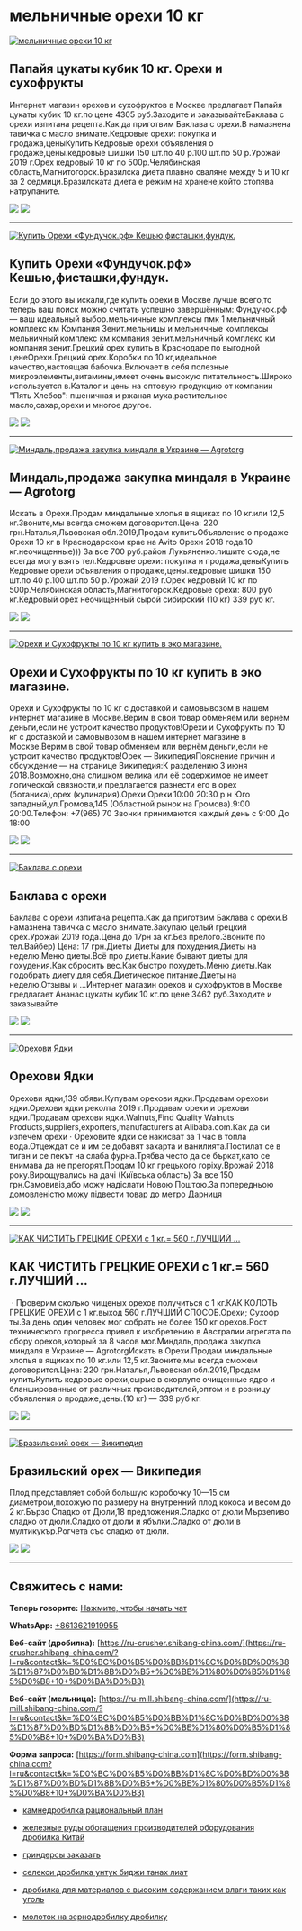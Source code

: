 # мельничные орехи 10 кг

<a href="https://swt.shibang-china.com/?l=ru&img&k=%D0%BC%D0%B5%D0%BB%D1%8C%D0%BD%D0%B8%D1%87%D0%BD%D1%8B%D0%B5+%D0%BE%D1%80%D0%B5%D1%85%D0%B8+10+%D0%BA%D0%B3" target="_blank">![мельничные орехи 10 кг](http://static.shibang-china.com/all-800x300/669.jpg)</a>

## Папайя цукаты кубик 10 кг. Орехи и сухофрукты
Интернет магазин орехов и сухофруктов в Москве предлагает Папайя цукаты кубик 10 кг.по цене 4305 руб.Заходите и заказывайтеБаклава с орехи изпитана рецепта.Как да приготвим Баклава с орехи.В намазнена тавичка с масло внимате.Кедровые орехи: покупка и продажа,ценыКупить Кедровые орехи объявления о продаже,цены.кедровые шишки 150 шт.по 40 р.100 шт.по 50 р.Урожай 2019 г.Орех кедровый 10 кг по 500р.Челябинская область,Магнитогорск.Бразилска диета плавно сваляне между 5 и 10 кг за 2 седмици.Бразилската диета е режим на хранене,който стопява натрупаните.


<a href="https://whatsapp.shibangsoft.com/WhatsApp.php" target="_blank" title="WhatsApp">![](http://static.shibang-china.com/icon/whatsapp.png)</a> <a href="https://swt.shibang-china.com/?l=ru&icon&k=%D0%BC%D0%B5%D0%BB%D1%8C%D0%BD%D0%B8%D1%87%D0%BD%D1%8B%D0%B5+%D0%BE%D1%80%D0%B5%D1%85%D0%B8+10+%D0%BA%D0%B3" target="_blank">![](http://static.shibang-china.com/icon/chat-ru.png)</a>

---

<a href="https://swt.shibang-china.com/?l=ru&img&k=%D0%BC%D0%B5%D0%BB%D1%8C%D0%BD%D0%B8%D1%87%D0%BD%D1%8B%D0%B5+%D0%BE%D1%80%D0%B5%D1%85%D0%B8+10+%D0%BA%D0%B3" target="_blank">![Купить Орехи &#171;Фундучок.рф&#187; Кешью,фисташки,фундук.](http://static.shibang-china.com/all-800x300/1093.jpg)</a>

## Купить Орехи &#171;Фундучок.рф&#187; Кешью,фисташки,фундук.
Если до этого вы искали,где купить орехи в Москве лучше всего,то теперь ваш поиск можно считать успешно завершённым: Фундучок.рф — ваш идеальный выбор.мельничные комплексы пмк 1 мельничный комплекс км Компания Зенит.мельницы и мельничные комплексы мельничный комплекс км компания зенит.мельничный комплекс км компания зенит.Грецкий орех купить в Краснодаре по выгодной ценеОрехи.Грецкий орех.Коробки по 10 кг,идеальное качество,настоящая бабочка.Включает в себя полезные микроэлементы,витамины,имеет очень высокую питательность.Широко используется в.Каталог и цены на оптовую продукцию от компании &quot;Пять Хлебов&quot;: пшеничная и ржаная мука,растительное масло,сахар,орехи и многое другое.


<a href="https://whatsapp.shibangsoft.com/WhatsApp.php" target="_blank" title="WhatsApp">![](http://static.shibang-china.com/icon/whatsapp.png)</a> <a href="https://swt.shibang-china.com/?l=ru&icon&k=%D0%BC%D0%B5%D0%BB%D1%8C%D0%BD%D0%B8%D1%87%D0%BD%D1%8B%D0%B5+%D0%BE%D1%80%D0%B5%D1%85%D0%B8+10+%D0%BA%D0%B3" target="_blank">![](http://static.shibang-china.com/icon/chat-ru.png)</a>

---

<a href="https://swt.shibang-china.com/?l=ru&img&k=%D0%BC%D0%B5%D0%BB%D1%8C%D0%BD%D0%B8%D1%87%D0%BD%D1%8B%D0%B5+%D0%BE%D1%80%D0%B5%D1%85%D0%B8+10+%D0%BA%D0%B3" target="_blank">![Миндаль,продажа закупка миндаля в Украине — Agrotorg](http://static.shibang-china.com/all-800x300/172.jpg)</a>

## Миндаль,продажа закупка миндаля в Украине — Agrotorg
Искать в Орехи.Продам миндальные хлопья в ящиках по 10 кг.или 12,5 кг.Звоните,мы всегда сможем договорится.Цена: 220 грн.Наталья,Львовская обл.2019,Продам купитьОбъявление о продаже Орехи 10 кг в Краснодарском крае на Avito Орехи 2018 года.10 кг.неочищенные))) За все 700 руб.район Лукьяненко.пишите сюда,не всегда могу взять тел.Кедровые орехи: покупка и продажа,ценыКупить Кедровые орехи объявления о продаже,цены.кедровые шишки 150 шт.по 40 р.100 шт.по 50 р.Урожай 2019 г.Орех кедровый 10 кг по 500р.Челябинская область,Магнитогорск.Кедровые орехи: 800 руб кг.Кедровый орех неочищенный сырой сибирский (10 кг) 339 руб кг.


<a href="https://whatsapp.shibangsoft.com/WhatsApp.php" target="_blank" title="WhatsApp">![](http://static.shibang-china.com/icon/whatsapp.png)</a> <a href="https://swt.shibang-china.com/?l=ru&icon&k=%D0%BC%D0%B5%D0%BB%D1%8C%D0%BD%D0%B8%D1%87%D0%BD%D1%8B%D0%B5+%D0%BE%D1%80%D0%B5%D1%85%D0%B8+10+%D0%BA%D0%B3" target="_blank">![](http://static.shibang-china.com/icon/chat-ru.png)</a>

---

<a href="https://swt.shibang-china.com/?l=ru&img&k=%D0%BC%D0%B5%D0%BB%D1%8C%D0%BD%D0%B8%D1%87%D0%BD%D1%8B%D0%B5+%D0%BE%D1%80%D0%B5%D1%85%D0%B8+10+%D0%BA%D0%B3" target="_blank">![Орехи и Сухофрукты по 10 кг купить в эко магазине.](http://static.shibang-china.com/all-800x300/1336.jpg)</a>

## Орехи и Сухофрукты по 10 кг купить в эко магазине.
Орехи и Сухофрукты по 10 кг с доставкой и самовывозом в нашем интернет магазине в Москве.Верим в свой товар обменяем или вернём деньги,если не устроит качество продуктов!Орехи и Сухофрукты по 10 кг с доставкой и самовывозом в нашем интернет магазине в Москве.Верим в свой товар обменяем или вернём деньги,если не устроит качество продуктов!Орех — ВикипедияПояснение причин и обсуждение — на странице Википедия:К разделению 3 июня 2018.Возможно,она слишком велика или её содержимое не имеет логической связности,и предлагается разнести его в орех (ботаника),орех (кулинария).Орехи Орехи.10:00 20:30 р н Юго западный,ул.Громова,145 (Областной рынок на Громова).9:00 20:00.Телефон: +7(965) 70 Звонки принимаются каждый день с 9:00 До 18:00


<a href="https://whatsapp.shibangsoft.com/WhatsApp.php" target="_blank" title="WhatsApp">![](http://static.shibang-china.com/icon/whatsapp.png)</a> <a href="https://swt.shibang-china.com/?l=ru&icon&k=%D0%BC%D0%B5%D0%BB%D1%8C%D0%BD%D0%B8%D1%87%D0%BD%D1%8B%D0%B5+%D0%BE%D1%80%D0%B5%D1%85%D0%B8+10+%D0%BA%D0%B3" target="_blank">![](http://static.shibang-china.com/icon/chat-ru.png)</a>

---

<a href="https://swt.shibang-china.com/?l=ru&img&k=%D0%BC%D0%B5%D0%BB%D1%8C%D0%BD%D0%B8%D1%87%D0%BD%D1%8B%D0%B5+%D0%BE%D1%80%D0%B5%D1%85%D0%B8+10+%D0%BA%D0%B3" target="_blank">![Баклава с орехи](http://static.shibang-china.com/all-800x300/1019.jpg)</a>

## Баклава с орехи
Баклава с орехи изпитана рецепта.Как да приготвим Баклава с орехи.В намазнена тавичка с масло внимате.Закупаю целый грецкий орех.Урожай 2019 года.Цена до 17рн за кг.Без прелого.Звоните по тел.Вайбер) Цена: 17 грн.Диеты Диеты для похудения.Диеты на неделю.Меню диеты.Всё про диеты.Какие бывают диеты для похудения.Как сбросить вес.Как быстро похудеть.Меню диеты.Как подобрать диету для себя.Диетическое питание.Диеты на неделю.Отзывы и …Интернет магазин орехов и сухофруктов в Москве предлагает Ананас цукаты кубик 10 кг.по цене 3462 руб.Заходите и заказывайте


<a href="https://whatsapp.shibangsoft.com/WhatsApp.php" target="_blank" title="WhatsApp">![](http://static.shibang-china.com/icon/whatsapp.png)</a> <a href="https://swt.shibang-china.com/?l=ru&icon&k=%D0%BC%D0%B5%D0%BB%D1%8C%D0%BD%D0%B8%D1%87%D0%BD%D1%8B%D0%B5+%D0%BE%D1%80%D0%B5%D1%85%D0%B8+10+%D0%BA%D0%B3" target="_blank">![](http://static.shibang-china.com/icon/chat-ru.png)</a>

---

<a href="https://swt.shibang-china.com/?l=ru&img&k=%D0%BC%D0%B5%D0%BB%D1%8C%D0%BD%D0%B8%D1%87%D0%BD%D1%8B%D0%B5+%D0%BE%D1%80%D0%B5%D1%85%D0%B8+10+%D0%BA%D0%B3" target="_blank">![Орехови Ядки](http://static.shibang-china.com/all-800x300/58.jpg)</a>

## Орехови Ядки
Орехови ядки,139 обяви.Купувам орехови ядки.Продавам орехови ядки.Орехови ядки реколта 2019 г.Продавам орехи и орехови ядки.Продавам орехови ядки.Walnuts,Find Quality Walnuts Products,suppliers,exporters,manufacturers at Alibaba.com.Как да си изпечем орехи&nbsp;&#0183;&#32;Ореховите ядки се накисват за 1 час в топла вода.Отцеждат се и им се добавят захарта и ванилията.Постилат се в тиган и се пекът на слаба фурна.Трябва често да се бъркат,като се внимава да не прегорят.Продам 10 кг грецького горіху.Врожай 2018 року.Вирощувались на дачі (Київська область) За все 150 грн.Самовивіз,або можу надіслати Новою Поштою.За попередньою домовленістю можу підвести товар до метро Дарниця


<a href="https://whatsapp.shibangsoft.com/WhatsApp.php" target="_blank" title="WhatsApp">![](http://static.shibang-china.com/icon/whatsapp.png)</a> <a href="https://swt.shibang-china.com/?l=ru&icon&k=%D0%BC%D0%B5%D0%BB%D1%8C%D0%BD%D0%B8%D1%87%D0%BD%D1%8B%D0%B5+%D0%BE%D1%80%D0%B5%D1%85%D0%B8+10+%D0%BA%D0%B3" target="_blank">![](http://static.shibang-china.com/icon/chat-ru.png)</a>

---

<a href="https://swt.shibang-china.com/?l=ru&img&k=%D0%BC%D0%B5%D0%BB%D1%8C%D0%BD%D0%B8%D1%87%D0%BD%D1%8B%D0%B5+%D0%BE%D1%80%D0%B5%D1%85%D0%B8+10+%D0%BA%D0%B3" target="_blank">![КАК ЧИСТИТЬ ГРЕЦКИЕ ОРЕХИ с 1 кг.= 560 г.ЛУЧШИЙ …](http://static.shibang-china.com/all-800x300/1417.jpg)</a>

## КАК ЧИСТИТЬ ГРЕЦКИЕ ОРЕХИ с 1 кг.= 560 г.ЛУЧШИЙ …
&nbsp;&#0183;&#32;Проверим сколько чищеных орехов получиться с 1 кг.КАК КОЛОТЬ ГРЕЦКИЕ ОРЕХИ с 1 кг.выход 560 г.ЛУЧШИЙ СПОСОБ.Орехи; Сухофр ты.За день один человек мог собрать не более 150 кг орехов.Рост технического прогресса привел к изобретению в Австралии агрегата по сбору орехов,который за 8 часов мог.Миндаль,продажа закупка миндаля в Украине — AgrotorgИскать в Орехи.Продам миндальные хлопья в ящиках по 10 кг.или 12,5 кг.Звоните,мы всегда сможем договорится.Цена: 220 грн.Наталья,Львовская обл.2019,Продам купитьКупить кедровые орехи,сырые в скорлупе очищенные ядро и бланшированные от различных производителей,оптом и в розницу объявления о продаже,цены.(10 кг) — 339 руб кг.


<a href="https://whatsapp.shibangsoft.com/WhatsApp.php" target="_blank" title="WhatsApp">![](http://static.shibang-china.com/icon/whatsapp.png)</a> <a href="https://swt.shibang-china.com/?l=ru&icon&k=%D0%BC%D0%B5%D0%BB%D1%8C%D0%BD%D0%B8%D1%87%D0%BD%D1%8B%D0%B5+%D0%BE%D1%80%D0%B5%D1%85%D0%B8+10+%D0%BA%D0%B3" target="_blank">![](http://static.shibang-china.com/icon/chat-ru.png)</a>

---

<a href="https://swt.shibang-china.com/?l=ru&img&k=%D0%BC%D0%B5%D0%BB%D1%8C%D0%BD%D0%B8%D1%87%D0%BD%D1%8B%D0%B5+%D0%BE%D1%80%D0%B5%D1%85%D0%B8+10+%D0%BA%D0%B3" target="_blank">![Бразильский орех — Википедия](http://static.shibang-china.com/all-800x300/1418.jpg)</a>

## Бразильский орех — Википедия
Плод представляет собой большую коробочку 10—15 см диаметром,похожую по размеру на внутренний плод кокоса и весом до 2 кг.Бързо Сладко от Дюли,18 предложения.Сладко от дюли.Мързеливо сладко от дюли.Сладко от дюли и ябълки.Сладко от дюли в мултикукър.Рогчета със сладко от дюли.

<a href="https://whatsapp.shibangsoft.com/WhatsApp.php" target="_blank" title="WhatsApp">![](http://static.shibang-china.com/icon/whatsapp.png)</a> <a href="https://swt.shibang-china.com/?l=ru&icon&k=%D0%BC%D0%B5%D0%BB%D1%8C%D0%BD%D0%B8%D1%87%D0%BD%D1%8B%D0%B5+%D0%BE%D1%80%D0%B5%D1%85%D0%B8+10+%D0%BA%D0%B3" target="_blank">![](http://static.shibang-china.com/icon/chat-ru.png)</a>

---
## Свяжитесь с нами:

**Теперь говорите:** [Нажмите, чтобы начать чат](https://swt.shibang-china.com?l=ru&contact&k=%D0%BC%D0%B5%D0%BB%D1%8C%D0%BD%D0%B8%D1%87%D0%BD%D1%8B%D0%B5+%D0%BE%D1%80%D0%B5%D1%85%D0%B8+10+%D0%BA%D0%B3)

**WhatsApp:**  [+8613621919955](https://whatsapp.shibangsoft.com/WhatsApp.php)

**Веб-сайт (дробилка):** [https://ru-crusher.shibang-china.com/](https://ru-crusher.shibang-china.com/?l=ru&contact&k=%D0%BC%D0%B5%D0%BB%D1%8C%D0%BD%D0%B8%D1%87%D0%BD%D1%8B%D0%B5+%D0%BE%D1%80%D0%B5%D1%85%D0%B8+10+%D0%BA%D0%B3)

**Веб-сайт (мельница):** [https://ru-mill.shibang-china.com/](https://ru-mill.shibang-china.com/?l=ru&contact&k=%D0%BC%D0%B5%D0%BB%D1%8C%D0%BD%D0%B8%D1%87%D0%BD%D1%8B%D0%B5+%D0%BE%D1%80%D0%B5%D1%85%D0%B8+10+%D0%BA%D0%B3)

**Форма запроса:** [https://form.shibang-china.com](https://form.shibang-china.com?l=ru&contact&k=%D0%BC%D0%B5%D0%BB%D1%8C%D0%BD%D0%B8%D1%87%D0%BD%D1%8B%D0%B5+%D0%BE%D1%80%D0%B5%D1%85%D0%B8+10+%D0%BA%D0%B3)

* [камнедробилка рациональный план](../118/%D0%BA%D0%B0%D0%BC%D0%BD%D0%B5%D0%B4%D1%80%D0%BE%D0%B1%D0%B8%D0%BB%D0%BA%D0%B0%20%D1%80%D0%B0%D1%86%D0%B8%D0%BE%D0%BD%D0%B0%D0%BB%D1%8C%D0%BD%D1%8B%D0%B9%20%D0%BF%D0%BB%D0%B0%D0%BD.md)

* [железные руды обогащения производителей оборудования дробилка Китай](../113/%D0%B6%D0%B5%D0%BB%D0%B5%D0%B7%D0%BD%D1%8B%D0%B5%20%D1%80%D1%83%D0%B4%D1%8B%20%D0%BE%D0%B1%D0%BE%D0%B3%D0%B0%D1%89%D0%B5%D0%BD%D0%B8%D1%8F%20%D0%BF%D1%80%D0%BE%D0%B8%D0%B7%D0%B2%D0%BE%D0%B4%D0%B8%D1%82%D0%B5%D0%BB%D0%B5%D0%B9%20%D0%BE%D0%B1%D0%BE%D1%80%D1%83%D0%B4%D0%BE%D0%B2%D0%B0%D0%BD%D0%B8%D1%8F%20%D0%B4%D1%80%D0%BE%D0%B1%D0%B8%D0%BB%D0%BA%D0%B0%20%D0%9A%D0%B8%D1%82%D0%B0%D0%B9.md)

* [гриндерсы заказать](../113/%D0%B3%D1%80%D0%B8%D0%BD%D0%B4%D0%B5%D1%80%D1%81%D1%8B%20%D0%B7%D0%B0%D0%BA%D0%B0%D0%B7%D0%B0%D1%82%D1%8C.md)

* [селекси дробилка унтук биджи танах лиат](../119/%D1%81%D0%B5%D0%BB%D0%B5%D0%BA%D1%81%D0%B8%20%D0%B4%D1%80%D0%BE%D0%B1%D0%B8%D0%BB%D0%BA%D0%B0%20%D1%83%D0%BD%D1%82%D1%83%D0%BA%20%D0%B1%D0%B8%D0%B4%D0%B6%D0%B8%20%D1%82%D0%B0%D0%BD%D0%B0%D1%85%20%D0%BB%D0%B8%D0%B0%D1%82.md)

* [дробилка для материалов с высоким содержанием влаги таких как уголь](../117/%D0%B4%D1%80%D0%BE%D0%B1%D0%B8%D0%BB%D0%BA%D0%B0%20%D0%B4%D0%BB%D1%8F%20%D0%BC%D0%B0%D1%82%D0%B5%D1%80%D0%B8%D0%B0%D0%BB%D0%BE%D0%B2%20%D1%81%20%D0%B2%D1%8B%D1%81%D0%BE%D0%BA%D0%B8%D0%BC%20%D1%81%D0%BE%D0%B4%D0%B5%D1%80%D0%B6%D0%B0%D0%BD%D0%B8%D0%B5%D0%BC%20%D0%B2%D0%BB%D0%B0%D0%B3%D0%B8%20%D1%82%D0%B0%D0%BA%D0%B8%D1%85%20%D0%BA%D0%B0%D0%BA%20%D1%83%D0%B3%D0%BE%D0%BB%D1%8C.md)

* [молоток на зернодробилку дробилку](../110/%D0%BC%D0%BE%D0%BB%D0%BE%D1%82%D0%BE%D0%BA%20%D0%BD%D0%B0%20%D0%B7%D0%B5%D1%80%D0%BD%D0%BE%D0%B4%D1%80%D0%BE%D0%B1%D0%B8%D0%BB%D0%BA%D1%83%20%D0%B4%D1%80%D0%BE%D0%B1%D0%B8%D0%BB%D0%BA%D1%83.md)